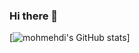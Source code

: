 ### Hi there 👋

[![mohmehdi's GitHub stats](https://github-readme-stats.vercel.app/api?username=mohmehdi&show_icons=true&theme=dark)]
